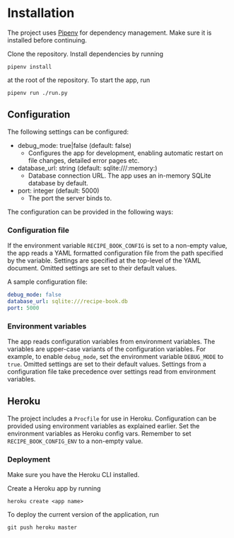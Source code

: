 # Installation
The project uses [Pipenv](https://pipenv.kennethreitz.org/en/latest/) for
dependency management. Make sure it is installed before continuing.

Clone the repository. Install dependencies by running
```
pipenv install
```
at the root of the repository. To start the app, run
```
pipenv run ./run.py
```

## Configuration
The following settings can be configured:
- debug_mode: true|false (default: false)
  - Configures the app for development, enabling automatic restart on file
    changes, detailed error pages etc.
- database_url: string (default: sqlite:///:memory:)
  - Database connection URL. The app uses an in-memory SQLite database by
    default.
- port: integer (default: 5000)
  - The port the server binds to.

The configuration can be provided in the following ways:

### Configuration file
If the environment variable `RECIPE_BOOK_CONFIG` is set to a non-empty value,
the app reads a YAML formatted configuration file from the path specified by the
variable. Settings are specified at the top-level of the YAML document. Omitted
settings are set to their default values.

A sample configuration file:
```yaml
debug_mode: false
database_url: sqlite:///recipe-book.db
port: 5000
```

### Environment variables
The app reads configuration variables from environment variables. The variables
are upper-case variants of the configuration variables. For example, to enable
`debug_mode`, set the environment variable `DEBUG_MODE` to `true`. Omitted
settings are set to their default values. Settings from a configuration file
take precedence over settings read from environment variables.

## Heroku
The project includes a `Procfile` for use in Heroku. Configuration can be
provided using environment variables as explained earlier. Set the environment
variables as Heroku config vars. Remember to set `RECIPE_BOOK_CONFIG_ENV` to a
non-empty value.

### Deployment
Make sure you have the Heroku CLI installed.

Create a Heroku app by running
```
heroku create <app name>
```
To deploy the current version of the application, run
```
git push heroku master
```
